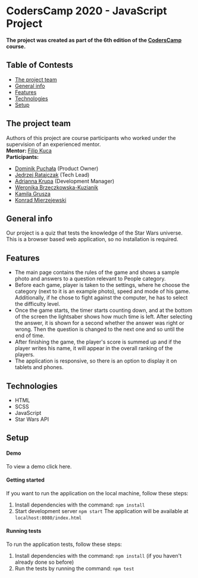 # CodersCamp 2020 - JavaScript Project

**The project was created as part of the 6th edition of the [CodersCamp](https://coderscamp.pl/) course.**

## Table of Contests
- [The project team](#the-project-team)
- [General info](#general-info)
- [Features](#features)
- [Technologies](#technologies)
- [Setup](#setup)

## The project team
Authors of this project are course participants who worked under the supervision of an experienced mentor. <br>
**Mentor:** [Filip Kuca](https://github.com/ruljin) <br>
**Participants:**
- [Dominik Puchała](https://github.com/Suegro24) (Product Owner)
-	[Jędrzej Ratajczak](https://github.com/Mrozelek) (Tech Lead)
-	[Adrianna Krupa](https://github.com/adax10/) (Development Manager)
-	[Weronika Brzeczkowska-Kuzianik](https://github.com/brzeczkowskaw)
-	[Kamila Grusza](https://github.com/kami3la)
-	[Konrad Mierzejewski](https://github.com/KonradMierzejewski)

## General info
Our project is a quiz that tests the knowledge of the Star Wars universe. This is a browser based web application, so no installation is required. 

## Features
-	The main page contains the rules of the game and shows a sample photo and answers to a question relevant to People category.
-	Before each game, player is taken to the settings, where he choose the category (next to it is an example photo), speed and mode of his game. Additionally, if he chose to fight against the computer, he has to select the difficulty level.
-	Once the game starts, the timer starts counting down, and at the bottom of the screen the lightsaber shows how much time is left. After selecting the answer, it is shown for a second whether the answer was right or wrong. Then the question is changed to the next one and so until the end of time.
-	After finishing the game, the player's score is summed up and if the player writes his name, it will appear in the overall ranking of the players.
-	The application is responsive, so there is an option to display it on tablets and phones.

## Technologies
-	HTML
-	SCSS
-	JavaScript
-	Star Wars API

## Setup
#### Demo
To view a demo click here.
#### Getting started
If you want to run the application on the local machine, follow these steps:
1. Install dependencies with the command: `npm install`
2. Start development server `npm start`
The application will be available at `localhost:8080/index.html`
#### Running tests
To run the application tests, follow these steps:
1. Install dependencies with the command: `npm install` (if you haven't already done so before)
2. Run the tests by running the command: `npm test`
